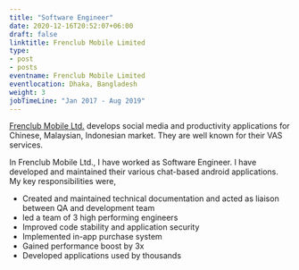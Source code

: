 ```yaml
---
title: "Software Engineer"
date: 2020-12-16T20:52:07+06:00
draft: false
linktitle: Frenclub Mobile Limited
type:
- post
- posts
eventname: Frenclub Mobile Limited
eventlocation: Dhaka, Bangladesh 
weight: 3
jobTimeLine: "Jan 2017 - Aug 2019"
---
```


[Frenclub Mobile Ltd.](http://frenclub.com/welcome/) develops social media and productivity applications for Chinese, Malaysian, Indonesian market. They are well known for their VAS services.

In Frenclub Mobile Ltd., I have worked as Software Engineer. I have developed and maintained their various chat-based android applications. My key responsibilities were,

- Created and maintained technical documentation and acted as liaison between QA and development team
- led a team of 3 high performing engineers
- Improved code stability and application security
- Implemented in-app purchase system
- Gained performance boost by 3x
- Developed applications used by thousands